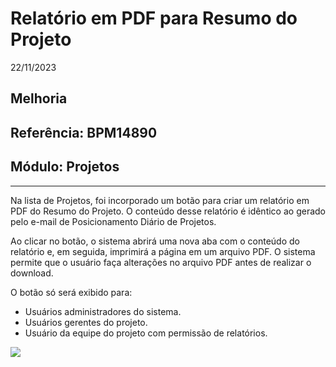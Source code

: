 # Relatório em PDF para Resumo do Projeto
22/11/2023
## Melhoria
## Referência: BPM14890
## Módulo: Projetos
***

Na lista de Projetos, foi incorporado um botão para criar um relatório em PDF do Resumo do Projeto. O conteúdo desse relatório é idêntico ao gerado pelo e-mail de Posicionamento Diário de Projetos. 

Ao clicar no botão, o sistema abrirá uma nova aba com o conteúdo do relatório e, em seguida, imprimirá a página em um arquivo PDF. O sistema permite que o usuário faça alterações no arquivo PDF antes de realizar o download.

O botão só será exibido para:

* Usuários administradores do sistema.
* Usuários gerentes do projeto.
* Usuário da equipe do projeto com permissão de relatórios.

![]([PATH_IMG]/BPM14890_btn_resumo_projeto.png)